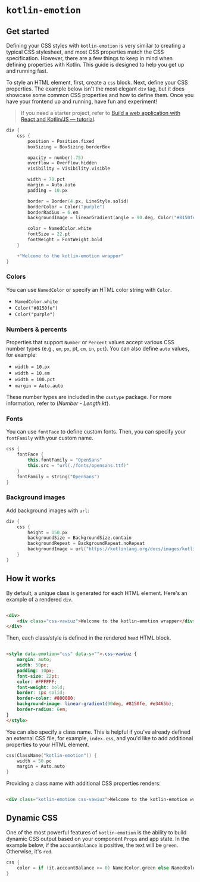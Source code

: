 # `kotlin-emotion`

## Get started

Defining your CSS styles with `kotlin-emotion` is very similar to creating a typical CSS stylesheet, and
most CSS properties match the CSS specification. However, there are a few things to keep in mind when defining properties
with Kotlin. This guide is designed to help you get up and running fast.

To style an HTML element, first, create a `css` block. Next, define your CSS properties. The
example below isn't the most elegant `div` tag, but it does showcase some common CSS properties and how to define
them. Once you have your frontend up and running, have fun and experiment!

> If you need a starter project, refer to
> [Build a web application with React and Kotlin/JS — tutorial](https://kotlinlang.org/docs/js-react.html).

```kotlin
div {
    css {
        position = Position.fixed
        boxSizing = BoxSizing.borderBox

        opacity = number(.75)
        overflow = Overflow.hidden
        visibility = Visibility.visible

        width = 70.pct
        margin = Auto.auto
        padding = 10.px

        border = Border(4.px, LineStyle.solid)
        borderColor = Color("purple")
        borderRadius = 6.em
        backgroundImage = linearGradient(angle = 90.deg, Color("#8150fe"), Color("#e3465b"))

        color = NamedColor.white
        fontSize = 22.pt
        fontWeight = FontWeight.bold
    }

    +"Welcome to the kotlin-emotion wrapper"
}
```

### Colors

You can use `NamedColor` or specify an HTML color string with `Color`.

* `NamedColor.white`
* `Color("#8150fe")`
* `Color("purple")`

### Numbers & percents

Properties that support `Number` or `Percent` values accept various CSS number types (e.g., `em`, `px`, pt, `cm`, `in`, `pct`).
You can also define `auto` values, for example:

* `width = 10.px`
* `width = 10.em`
* `width = 100.pct`
* `margin = Auto.auto`

These number types are included in the `csstype` package. For more information, refer to (_Number - Length.kt_).

### Fonts

You can use `fontFace` to define custom fonts. Then, you can specify your `fontFamily` with your custom name.

```kotlin
css {
    fontFace {
        this.fontFamily = "OpenSans"
        this.src = "url(./fonts/opensans.ttf)"
    }
    fontFamily = string("OpenSans")
}
```

### Background images

Add background images with `url`:

```kotlin
div {
    css {
        height = 150.px
        backgroundSize = BackgroundSize.contain
        backgroundRepeat = BackgroundRepeat.noRepeat
        backgroundImage = url("https://kotlinlang.org/docs/images/kotlin-logo.png")
    }
}
```

## How it works

By default, a unique class is generated for each HTML element. Here's an example of a rendered `div`.

```html

<div>
    <div class="css-vawiuz">Welcome to the kotlin-emotion wrapper</div>
</div>
```

Then, each class/style is defined in the rendered `head` HTML block.

```html

<style data-emotion="css" data-s="">.css-vawiuz {
    margin: auto;
    width: 50pc;
    padding: 10px;
    font-size: 22pt;
    color: #FFFFFF;
    font-weight: bold;
    border: 1px solid;
    border-color: #800080;
    background-image: linear-gradient(90deg, #8150fe, #e3465b);
    border-radius: 6em;
}
</style>
```

You can also specify a class name. This is helpful if you've already defined an external CSS file,
for example, `index.css`, and you'd like to add additional properties to your HTML element.

```kotlin
css(ClassName("kotlin-emotion")) {
    width = 50.pc
    margin = Auto.auto
}
```

Providing a class name with additional CSS properties renders:

```html

<div class="kotlin-emotion css-vawiuz">Welcome to the kotlin-emotion wrapper</div>
```

## Dynamic CSS

One of the most powerful features of `kotlin-emotion` is the ability to build dynamic CSS output based
on your component `Props` and app state. In the example below, if the `accountBalance` is positive, the
text will be `green`. Otherwise, it's `red`.

```kotlin
css {
    color = if (it.accountBalance >= 0) NamedColor.green else NamedColor.red
}
```
